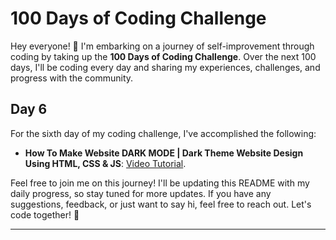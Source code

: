 # 100 Days of Coding Challenge

Hey everyone! 👋 I'm embarking on a journey of self-improvement through coding by taking up the **100 Days of Coding Challenge**. Over the next 100 days, I'll be coding every day and sharing my experiences, challenges, and progress with the community.

## Day 6

For the sixth day of my coding challenge, I've accomplished the following:

- **How To Make Website DARK MODE | Dark Theme Website Design Using HTML, CSS & JS**: [Video Tutorial](https://youtu.be/9LZGB3OLXNQ?si=BBwYPFt4unKizppH).


Feel free to join me on this journey! I'll be updating this README with my daily progress, so stay tuned for more updates. If you have any suggestions, feedback, or just want to say hi, feel free to reach out. Let's code together! 🚀

---

